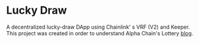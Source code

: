 # Lucky Draw

A decentralized lucky-draw DApp using Chainlink' s VRF (V2) and Keeper. This project was created in order to understand Alpha Chain's Lottery [blog](https://blog.chain.link/how-to-build-a-blockchain-lottery/).
